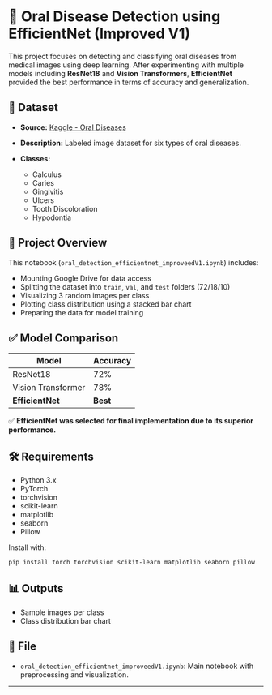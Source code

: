 # 🦷 Oral Disease Detection using EfficientNet (Improved V1)

This project focuses on detecting and classifying oral diseases from medical images using deep learning. After experimenting with multiple models including **ResNet18** and **Vision Transformers**, **EfficientNet** provided the best performance in terms of accuracy and generalization.

## 📂 Dataset

* **Source:** [Kaggle - Oral Diseases](https://www.kaggle.com/datasets/salmansajid05/oral-diseases)
* **Description:** Labeled image dataset for six types of oral diseases.
* **Classes:**

  * Calculus
  * Caries
  * Gingivitis
  * Ulcers
  * Tooth Discoloration
  * Hypodontia

## 🧪 Project Overview

This notebook (`oral_detection_efficientnet_improveedV1.ipynb`) includes:

* Mounting Google Drive for data access
* Splitting the dataset into `train`, `val`, and `test` folders (72/18/10)
* Visualizing 3 random images per class
* Plotting class distribution using a stacked bar chart
* Preparing the data for model training

## ✅ Model Comparison

| Model              | Accuracy |
| ------------------ | -------- |
| ResNet18           | 72%      |
| Vision Transformer | 78%      |
| **EfficientNet**   | **Best** |

✅ **EfficientNet was selected for final implementation due to its superior performance.**

## 🛠️ Requirements

* Python 3.x
* PyTorch
* torchvision
* scikit-learn
* matplotlib
* seaborn
* Pillow

Install with:

```bash
pip install torch torchvision scikit-learn matplotlib seaborn pillow
```

## 📊 Outputs

* Sample images per class
* Class distribution bar chart

## 📘 File

* `oral_detection_efficientnet_improveedV1.ipynb`: Main notebook with preprocessing and visualization.

---

